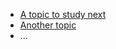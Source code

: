  * [A topic to study next](en/topics/_topic/_unit/index.md)
 * [Another topic](en/topics/_topic/_unit/index.md)
 * ...
 
 <!--implementing idea of reading lesson points to ''next to read list'' 
 
 automatically adding things to read 
 
 natural follow up lessons (e.g. the next lesson), but also related materials (e.g. phones) -->
 
